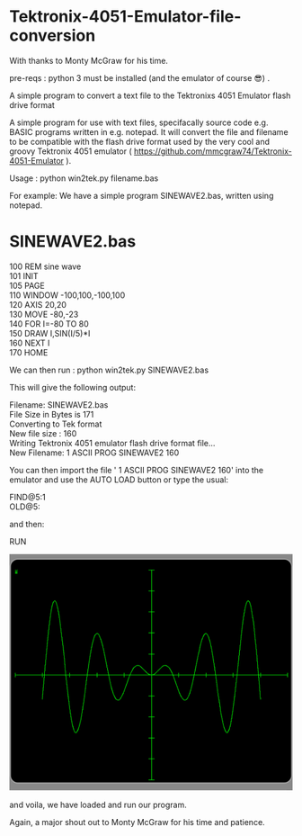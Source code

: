 # Tektronix-4051-Emulator-file-conversion
With thanks to Monty McGraw for his time.

pre-reqs : python 3 must be installed (and the emulator of course 😎) .

A simple program to convert a text file to the Tektronixs 4051 Emulator flash drive format

A simple program for use with text files, specifacally source code e.g. BASIC programs written in e.g. notepad. It will convert the file and filename to be compatible with the flash drive format used by the very cool and groovy Tektronix 4051 emulator ( https://github.com/mmcgraw74/Tektronix-4051-Emulator ).

Usage : python win2tek.py filename.bas

For example: We have a simple program SINEWAVE2.bas, written using notepad.

SINEWAVE2.bas
=============

100 REM sine wave <br/>
101 INIT   <br/>
105 PAGE  <br/>
110 WINDOW -100,100,-100,100  <br/>
120 AXIS 20,20  <br/>
130 MOVE -80,-23  <br/>
140 FOR I=-80 TO 80  <br/>
150 DRAW I,SIN(I/5)*I  <br/>
160 NEXT I  <br/>
170 HOME  <br/>

We can then run :
                  python win2tek.py SINEWAVE2.bas

This will give the following output:

Filename: SINEWAVE2.bas  <br/>
File Size in Bytes is 171  <br/>
Converting to Tek format  <br/>
New file size : 160  <br/>
Writing Tektronix 4051 emulator flash drive format file...  <br/>
New Filename: 1      ASCII   PROG SINEWAVE2 160  <br/>

You can then import the file ' 1      ASCII   PROG SINEWAVE2 160' into the emulator and use the AUTO LOAD button or type the usual:

FIND@5:1  <br/>
OLD@5:  <br/>

and then:

RUN

![Alt text](https://github.com/Wayne-AJP-Byrne/Tektronics-4051-Emulator-file-conversion/blob/main/SINEWAVE2.png "Sine Wave Example")

and voila, we have loaded and run our program.

Again, a major shout out to Monty McGraw for his time and patience.
